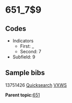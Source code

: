 # 651\_7$9

## Codes

-   Indicators
    -   First: \_
    -   Second: 7
-   Subfield: 9

## Sample bibs

13751426 [Quicksearch](https://search.library.yale.edu/catalog/13751426) [VXWS](http://prodorbis.library.yale.edu:7014/vxws/GetHoldingsService?bibId=13751426)

**Parent topic:**[651](../../tags/651/651.md)

